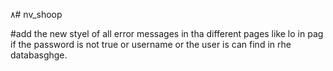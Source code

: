 ٨# nv_shoop

#add the new styel of all error messages in tha different pages like lo in pag if the password is not true or username  or the user is can find in rhe databasghge.
